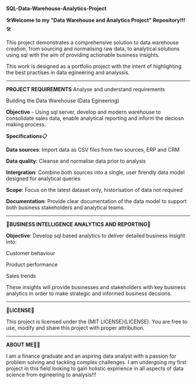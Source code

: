 **SQL-Data-Warehouse-Analytics-Project**

🛠️**Welcome to my "Data Warehouse and Analytics Project" Repository!!!** 🛠️

This project demonstrates a comprehensive solution to data warehouse creation, from sourcing and normalising raw data, to analytical solutions using sql with the aim of providing actionable business insights.

This work is designed as a portfolio project with the intent of highlighting the best practises in data egineering and analyssis.

-------------------------------------

**PROJECT REQUIREMENTS** 
Analyse and understand requirements
  
Building the Data Warehouse (Data Egineering)

**Objective** - Using sql server, develop and modern warehouse to consolidate sales data, enable analytical reporting and inform the deciosn making process. 

**Specifications**📋

**Data sources**: Import data as CSV files from two sources, ERP and CRM

**Data quality**: Cleanse and normalise data prior to analysis 

**Intergration**: Combine both sources into a single, user firendly data model designed for analytical queries

**Scope**: Focus on the latest dataset only, historisation of data not required

**Documentation**: Provide clear documentation of the data model to support both business stakeholders and analytical teams.

---------------------------------------

🏢**BUSINESS INTELLIGENCE ANALYTICS AND REPORTING**🏢

**Objective**:
Develop sql based analytics to deliver detailed business insight into:

Customer behaviour

Product performance 

Sales trends

These insights will provide businesses and stakeholders with key business analytics in order to make strategic and informed business decsions.  

----------------------------------------
🪪**LICENSE**🪪

This project is licensed under the {MIT LICENSE}(LICENSE). You are free to use, modify and share this project with proper attribution. 

----------------------------------------
**ABOUT ME**🧑‍💼 

I am a finance graduate and an aspiring data analyst with a passion for problem solving and tackling complex challenges. I am undergoing my first project in this field looking to gain holistic expirience in all aspects of data science from egineering to analysis!!!  
